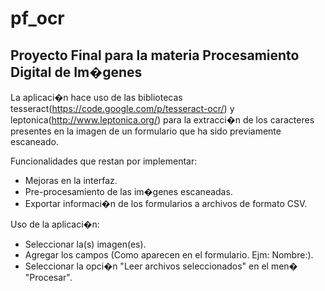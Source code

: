 pf_ocr
======

Proyecto Final para la materia Procesamiento Digital de Im�genes
------

La aplicaci�n hace uso de las bibliotecas tesseract(https://code.google.com/p/tesseract-ocr/) 
y leptonica(http://www.leptonica.org/) para la extracci�n de los caracteres presentes en la 
imagen de un formulario que ha sido previamente escaneado.

Funcionalidades que restan por implementar:
* Mejoras en la interfaz.
* Pre-procesamiento de las im�genes escaneadas.
* Exportar informaci�n de los formularios a archivos de formato CSV.

Uso de la aplicaci�n:
* Seleccionar la(s) imagen(es).
* Agregar los campos (Como aparecen en el formulario. Ejm: Nombre:).
* Seleccionar la opci�n "Leer archivos seleccionados" en el men� "Procesar".

